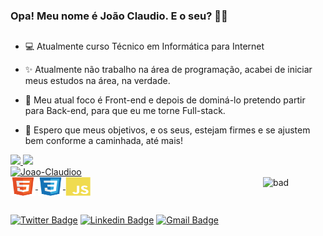 ### Opa! Meu nome é João Claudio. E o seu? :man_technologist:

##
<link rel="stylesheet" href="https://cdn.jsdelivr.net/gh/devicons/devicon@v2.13.0/devicon.min.css">
<ul>
  <li>
    <p>
      💻 Atualmente curso Técnico em Informática para Internet
    </p>
  </li>
  <li>
    <p>
      ✨ Atualmente não trabalho na área de programação, acabei de iniciar meus estudos na área, na verdade.
    </p>
  </li>
  <li>
    <p>
      📖 Meu atual foco é Front-end e depois de dominá-lo pretendo partir para Back-end, para que eu me torne Full-stack.
    </p>
  </li>
  <li>
    <p>
      🍃 Espero que meus objetivos, e os seus, estejam firmes e se ajustem bem conforme a caminhada, até mais!
    </p>
   </li>
 </ul>
 <div>
  <a href="https://github.com/Joao-Claudioo">
  <img height="140em" src="https://github-readme-stats.vercel.app/api?username=Joao-Claudioo&show_icons=true&theme=default&include_all_commits=true&count_private=true"/>
  <img height="140em" src="https://github-readme-stats.vercel.app/api/top-langs/?username=Joao-Claudioo&layout=compact&langs_count=7&theme=default"/>
    </div>
  <div>
  <img src="https://komarev.com/ghpvc/?username=Joao-Claudioo&color=green" alt="Joao-Claudioo"/>
</div>
  <div>
  <img align="center" alt="Hen-HTML" height="30" width="40" src="https://raw.githubusercontent.com/devicons/devicon/master/icons/html5/html5-original.svg">
  <img align="center" alt="Hen-CSS" height="30" width="40" src="https://raw.githubusercontent.com/devicons/devicon/master/icons/css3/css3-original.svg">
  <img align="center" alt="Hen-Js" height="30" width="40" src="https://raw.githubusercontent.com/devicons/devicon/master/icons/javascript/javascript-plain.svg">
  <img align="right" alt="bad" width="100px" src="https://cdn.discordapp.com/attachments/877043925649604631/877695275857231932/5k1ngw.gif">
</div>
  
##
[![Twitter Badge](https://img.shields.io/badge/-@Joao_oOtaku-6633cc?style=flat-square&labelColor=6633cc&logo=twitter&logoColor=white&link=https://twitter.com/Joao_oOtaku)](https://twitter.com/Joao_oOtaku) 
[![Linkedin Badge](https://img.shields.io/badge/-Joao%20Claudio-6633cc?style=flat-square&logo=Linkedin&logoColor=white&link=https://www.linkedin.com/in/jo%C3%A3o-claudio-5a474516b/)](https://www.linkedin.com/in/jo%C3%A3o-claudio-5a474516b/) 
[![Gmail Badge](https://img.shields.io/badge/-joao10claudo@gmail.com-6633cc?style=flat-square&logo=Gmail&logoColor=white&link=mailto:joao10claudo@gmail.com)](mailto:joao10claudo@gmail.com)
